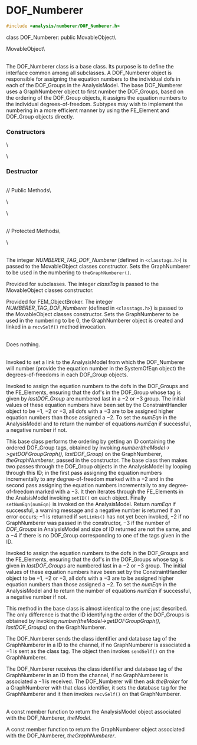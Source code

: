 # DOF_Numberer 

```cpp
#include <analysis/numberer/DOF_Numberer.h>
```

class DOF_Numberer: public MovableObject\

MovableObject\

\
The DOF_Numberer class is a base class. Its purpose is to define the
interface common among all subclasses. A DOF_Numberer object is
responsible for assigning the equation numbers to the individual dofs in
each of the DOF_Groups in the AnalysisModel. The base DOF_Numberer uses
a GraphNumberer object to first number the DOF_Groups, based on the
ordering of the DOF_Group objects, it assigns the equation numbers to
the individual degrees-of-freedom. Subtypes may wish to implement the
numbering in a more efficient manner by using the FE_Element and
DOF_Group objects directly.

### Constructors

\

\
### Destructor

\
// Public Methods\

\

\

\
// Protected Methods\

\

\
The integer *NUMBERER_TAG_DOF_Numberer* (defined in  `<classtags.h>`)
is passed to the MovableObject classes constructor. Sets the
GraphNumberer to be used in the numbering to `theGraphNumberer()`.

Provided for subclasses. The integer *classTag* is passed to the
MovableObject classes constructor.

Provided for FEM_ObjectBroker. The integer *NUMBERER_TAG_DOF_Numberer*
(defined in  `<classtags.h>`) is passed to the MovableObject classes
constructor. Sets the GraphNumberer to be used in the numbering to be
$0$, the GraphNumberer object is created and linked in a `recvSelf()`
method invocation.

\
Does nothing.

\
Invoked to set a link to the AnalysisModel from which the DOF_Numberer
will number (provide the equation number in the SystemOfEqn object) the
degrees-of-freedoms in each DOF_Group objects.

Invoked to assign the equation numbers to the dofs in the DOF_Groups and
the FE_Elements, ensuring that the dof's in the DOF_Group whose tag is
given by *lastDOF_Group* are numbered last in a $-2$ or $-3$ group. The
initial values of these equation numbers have been set by the
ConstraintHandler object to be $-1$, $-2$ or $-3$, all dofs with a $-3$
are to be assigned higher equation numbers than those assigned a $-2$.
To set the *numEqn* in the AnalysisModel and to return the number of
equations *numEqn* if successful, a negative number if not.

This base class performs the ordering by getting an ID containing the
ordered DOF_Group tags, obtained by invoking
*number(theModel-$>$getDOFGroupGraph(), lastDOF_Group)* on the
GraphNumberer, *theGraphNumberer*, passed in the constructor. The base
class then makes two passes through the DOF_Group objects in the
AnalysisModel by looping through this ID; in the first pass assigning
the equation numbers incrementally to any degree-of-freedom marked with
a $-2$ and in the second pass assigning the equation numbers
incrementally to any degree-of-freedom marked with a $-3$. It then
iterates through the FE_Elements in the AnalsisModel invoking `setID()`
on each object. Finally `setNumEqn(numEqn)` is invoked on the
AnalysisModel. Return *numEqn* if successful, a warning message and a
negative number is returned if an error occurs; $-1$ is returned if
`setLinks()` has not yet been invoked, $-2$ if no GraphNumberer was
passed in the constructor, $-3$ if the number of *DOF_Groups* in
AnalysisModel and size of ID returned are not the same, and a $-4$ if
there is no DOF_Group corresponding to one of the tags given in the ID.

Invoked to assign the equation numbers to the dofs in the DOF_Groups and
the FE_Elements, ensuring that the dof's in the DOF_Groups whose tag is
given in *lastDOF_Groups* are numbered last in a $-2$ or $-3$ group. The
initial values of these equation numbers have been set by the
ConstraintHandler object to be $-1$, $-2$ or $-3$, all dofs with a $-3$
are to be assigned higher equation numbers than those assigned a $-2$.
To set the *numEqn* in the AnalysisModel and to return the number of
equations *numEqn* if successful, a negative number if not.

This method in the base class is almost identical to the one just
described. The only difference is that the ID identifying the order of
the DOF_Groups is obtained by invoking
*number(theModel-$>$getDOFGroupGraph(), lastDOF_Groups)* on the
GraphNumberer.

The DOF_Numberer sends the class identifier and database tag of the
GraphNumberer in a ID to the channel, if no GraphNumberer is associated
a $-1$ is sent as the class tag. The object then invokes `sendSelf()` on
the GraphNumberer.

The DOF_Numberer receives the class identifier and database tag of the
GraphNumberer in an ID from the channel, if no GraphNumberer is
associated a $-1$ is received. The DOF_Numberer will then ask
*theBroker* for a GraphNumberer with that class identifier, it sets the
database tag for the GraphNumberer and it then invokes `recvSelf()` on
that GraphNumberer.

\
A const member function to return the AnalysisModel object associated
with the DOF_Numberer, *theModel*.

A const member function to return the GraphNumberer object associated
with the DOF_Numberer, *theGraphNumberer*.
